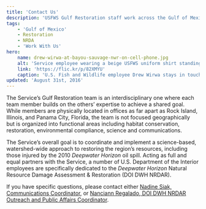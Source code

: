```yaml
---
title: 'Contact Us'
description: 'USFWS Gulf Restoration staff work across the Gulf of Mexico watershed in habitat conservation, restoration, science, environmental compliance and communications.'
tags:
    - 'Gulf of Mexico'
    - Restoration
    - NRDA
    - 'Work With Us'
hero:
    name: drew-wirwa-at-bayou-sauvage-nwr-on-cell-phone.jpg
    alt: 'Service employee wearing a beige USFWS uniform shirt standing on a boat calling someone on his cell phone.'
    link: 'https://flic.kr/p/82XMYU'
    caption: 'U.S. Fish and Wildlife employee Drew Wirwa stays in touch via cellphone while out in the field. Photo by Tom MacKenzie, USFWS.'
updated: 'August 31st, 2016'
---
```


The Service’s Gulf Restoration team is an interdisciplinary one where each team member builds on the others’ expertise to achieve a shared goal. While members are physically located in offices as far apart as Rock Island, Illinois, and Panama City, Florida, the team is not focused geographically but is organized into functional areas including habitat conservation, restoration, environmental compliance, science and communications.

The Service’s overall goal is to coordinate and implement a science-based, watershed-wide approach to restoring the region’s resources, including those injured by the 2010 *Deepwater Horizon* oil spill. Acting as full and equal partners with the Service, a number of U.S. Department of the Interior employees are specifically dedicated to the *Deepwater Horizon* Natural Resource Damage Assessment & Restoration (DOI DWH NRDAR).

If you have specific questions, please contact either [Nadine Siak, Communications Coordinator](mailto:Nadine_Siak@fws.gov?subject=Gulf+Restoration+Contact), or [Nanciann Regalado, DOI DWH NRDAR Outreach and Public Affairs Coordinator](mailto:Nanciann_Regalado@fws.gov?subject=Gulf+Restoration).
